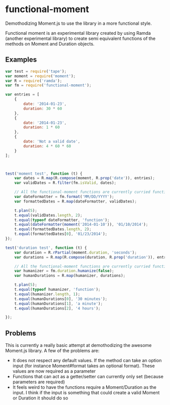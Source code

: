 functional-moment
=================

Demothodizing Moment.js to use the library in a more functional style.

Functional moment is an experimental library created by using Ramda (another experimental library) to create semi equivalent functions of the methods on Moment and Duration objects.

## Examples

``` javascript
var test = require('tape');
var moment = require('moment');
var R = require('ramda');
var fm = require('functional-moment');

var entries = [
    {
        date: '2014-01-23',
        duration: 30 * 60
    },
    {
        date: '2014-01-23',
        duration: 1 * 60
    },
    {
        date: 'Not a valid date',
        duration: 4 * 60 * 60
    }
];



test('moment test', function (t) {
    var dates = R.map(R.compose(moment, R.prop('date')), entries);
    var validDates = R.filter(fm.isValid, dates);

    // All the functional-moment functions are currently curried functions
    var dateFormatter = fm.format('MM/DD/YYYY');
    var formattedDates = R.map(dateFormatter, validDates);

    t.plan(5);
    t.equal(validDates.length, 2);
    t.equal(typeof dateFormatter, 'function');
    t.equal(dateFormatter(moment('2014-01-10')), '01/10/2014');
    t.equal(formattedDates.length, 2);
    t.equal(formattedDates[0], '01/23/2014');
});

test('duration test', function (t) {
    var duration = R.rPartial(moment.duration, 'seconds');
    var durations = R.map(R.compose(duration, R.prop('duration')), entries);

    // All the functional-moment functions are currently curried functions
    var humanizer = fm.duration.humanize(false);
    var humanDurations = R.map(humanizer, durations);

    t.plan(5);
    t.equal(typeof humanizer, 'function');
    t.equal(humanizer.length, 1);
    t.equal(humanDurations[0], '30 minutes');
    t.equal(humanDurations[1], 'a minute');
    t.equal(humanDurations[2], '4 hours');

});

```


## Problems
This is currently a really basic attempt at demothodizing the awesome Moment.js library.  A few of the problems are:
* It does not respect any default values.  If the method can take an option input (for instance Moment#format takes an optional format).  These values are now required as a parameter
* Functions that can act as a getter/setter can currently only set (because parameters are required)
* It feels weird to have the functions require a Moment/Duration as the input.  I think if the input is something that could create a valid Moment or Duration it should do so

